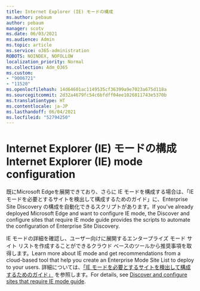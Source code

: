 ```yaml
---
title: Internet Explorer (IE) モードの構成
ms.author: pebaum
author: pebaum
manager: scotv
ms.date: 06/03/2021
ms.audience: Admin
ms.topic: article
ms.service: o365-administration
ROBOTS: NOINDEX, NOFOLLOW
localization_priority: Normal
ms.collection: Adm_O365
ms.custom:
- "9006721"
- "11520"
ms.openlocfilehash: 14d64601ac1149535cf36399a9e7023a675d118a
ms.sourcegitcommit: 2d32a4679fc54c6bfdff04ee1026811743e5370b
ms.translationtype: HT
ms.contentlocale: ja-JP
ms.lasthandoff: 06/04/2021
ms.locfileid: "52794250"
---
```

# <a name="internet-explorer-ie-mode-configuration"></a><span data-ttu-id="2c3e3-102">Internet Explorer (IE) モードの構成</span><span class="sxs-lookup"><span data-stu-id="2c3e3-102">Internet Explorer (IE) mode configuration</span></span>

<span data-ttu-id="2c3e3-103">既にMicrosoft Edgeを展開できており、さらに IE モードを構成する場合は、「IE モードを必要とするサイトを検出して構成するためのガイド」に、Enterprise Site Discovery の構成を自動化できるスクリプトがあります。</span><span class="sxs-lookup"><span data-stu-id="2c3e3-103">If you've already deployed ‎Microsoft Edge‎ and want to configure IE mode, the Discover and configure sites that require IE mode guide provides the scripts to automate the configuration of Enterprise Site Discovery.</span></span> 

<span data-ttu-id="2c3e3-104">IE モードの詳細を確認し、ユーザー向けに展開するエンタープライズ モード サイト リストを作成することができるクラウド ベースのツールから推奨事項を取得します。</span><span class="sxs-lookup"><span data-stu-id="2c3e3-104">Learn more about IE mode and get recommendations from a cloud-based tool that help you create an Enterprise Mode Site List to deploy to your users.</span></span> <span data-ttu-id="2c3e3-105">詳細については、[「IE モードを必要とするサイトを検出して構成するためのガイド」](https://admin.microsoft.com/AdminPortal/Home?#/modernonboarding/configureiemode) を参照します。</span><span class="sxs-lookup"><span data-stu-id="2c3e3-105">For details, see [Discover and configure sites that require IE mode guide](https://admin.microsoft.com/AdminPortal/Home?#/modernonboarding/configureiemode).</span></span>